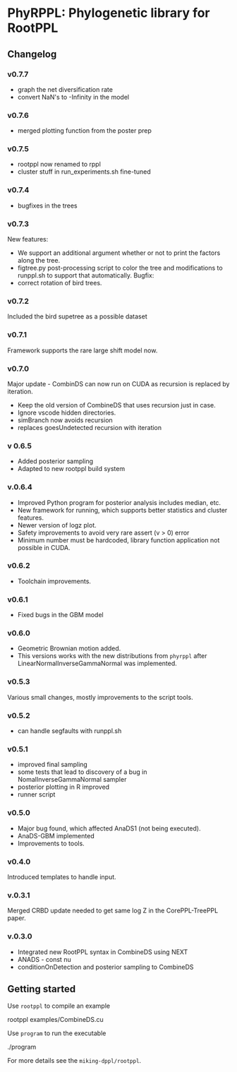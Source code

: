 # PhyRPPL: Phylogenetic library for RootPPL

## Changelog

### v0.7.7
  - graph the net diversification rate
  - convert NaN's to -Infinity in the model

### v0.7.6
  - merged plotting function from the poster prep

### v0.7.5
  - rootppl now renamed to rppl
  - cluster stuff in run_experiments.sh fine-tuned

### v0.7.4
- bugfixes in the trees

### v0.7.3
New features:
- We support an additional argument whether or not to print the factors
along the tree.
- figtree.py post-processing script to color the tree and modifications to
runppl.sh to support that automatically.
Bugfix:
- correct rotation of bird trees.

### v0.7.2
Included the bird supetree as a possible dataset

### v0.7.1
Framework supports the rare large shift model now.

### v0.7.0
Major update - CombinDS can now run on CUDA as recursion is replaced by iteration.

  - Keep the old version of CombineDS that uses recursion just in case.
  - Ignore vscode hidden directories.
  - simBranch now avoids recursion
  - replaces goesUndetected recursion with iteration

### v 0.6.5
  - Added posterior sampling
  - Adapted to new rootppl build system

### v.0.6.4

  - Improved Python program for posterior analysis includes median, etc.
  - New framework for running, which supports better statistics and cluster features.
  - Newer version of logz plot.
  - Safety improvements to avoid very rare assert (v > 0) error
  - Minimum number must be hardcoded, library function application not possible in CUDA.

### v0.6.2

- Toolchain improvements.

### v0.6.1

- Fixed bugs in the GBM model

### v0.6.0

- Geometric Brownian motion added.
- This versions works with the new distributions from `phyrppl` after LinearNormalInverseGammaNormal was implemented.

### v0.5.3
Various small changes, mostly improvements to the script tools.

### v0.5.2
- can handle segfaults with runppl.sh

### v0.5.1
- improved final sampling
- some tests that lead to discovery of a bug in NomalInverseGammaNormal sampler
- posterior plotting in R improved
- runner script

### v0.5.0

- Major bug found, which affected AnaDS1 (not being executed).
- AnaDS-GBM implemented
- Improvements to tools.

### v0.4.0

Introduced templates to handle input.

### v.0.3.1

Merged CRBD update needed to get same log Z in the CorePPL-TreePPL paper.

### v.0.3.0

- Integrated new RootPPL syntax in CombineDS using NEXT
- ANADS - const nu
- conditionOnDetection and posterior sampling to CombineDS

## Getting started

Use `rootppl` to compile an example

   rootppl examples/CombineDS.cu
   
Use `program` to run the executable

   ./program
   
For more details see the `miking-dppl/rootppl`.
